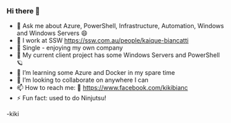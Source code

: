 ### Hi there 👋

- 💬 Ask me about Azure, PowerShell, Infrastructure, Automation, Windows and Windows Servers 😄
- 🏃 I work at SSW https://ssw.com.au/people/kaique-biancatti
- 👩‍ Single - enjoying my own company
- 🔭 My current client project has some Windows Servers and PowerShell 🪐
- 🌱 I’m learning some Azure and Docker in my spare time
- 👯 I’m looking to collaborate on anywhere I can
- 📫 How to reach me: 🐤 https://www.facebook.com/kikibianc
- ⚡ Fun fact: used to do Ninjutsu!

-kiki

